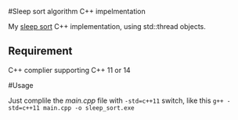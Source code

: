 #Sleep sort algorithm C++ impelmentation

My [sleep sort](https://dev.to/sishaarrao/sleep-sort-where-theory-meets-sobering-reality-b3m) C++ implementation, using std::thread objects. 

## Requirement
C++ complier supporting C++ 11 or 14

#Usage

Just complile the *main.cpp* file with ```-std=c++11``` switch, like this
```g++ -std=c++11 main.cpp -o sleep_sort.exe```
